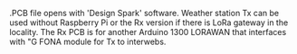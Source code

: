 .PCB file opens with 'Design Spark' software.
Weather station Tx can be used without Raspberry Pi or the Rx version if there is LoRa gateway in the locality.
The Rx PCB is for another Arduino 1300 LORAWAN that interfaces with "G FONA module for Tx to interwebs.

